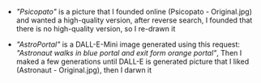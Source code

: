 - _"Psicopato"_ is a picture that I founded online (Psicopato - Original.jpg) and wanted a high-quality version, after reverse search, I founded that there is no high-quality version, so I re-drawn it

- _"AstroPortal"_ is a DALL-E-Mini image generated using this request: _"Astronaut walks in blue portal and exit form orange portal"_, Then I maked a few generations until DALL-E is generated picture that I liked (Astronaut - Original.jpg), then I darwn it
